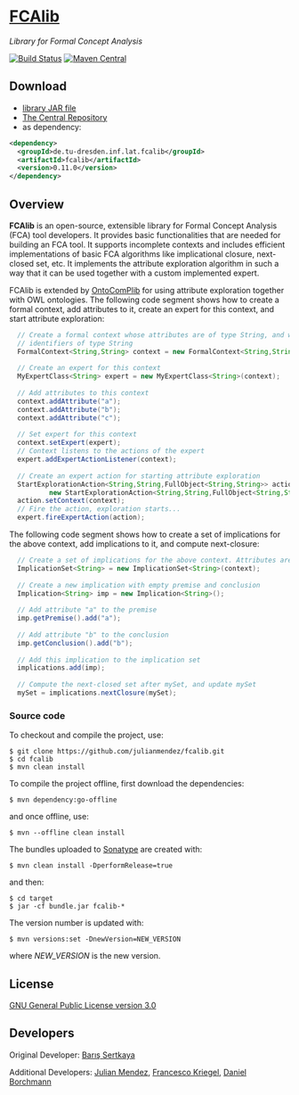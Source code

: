 # [FCAlib](http://julianmendez.github.io/fcalib/)

*Library for Formal Concept Analysis*

[![Build Status](https://travis-ci.org/julianmendez/fcalib.png?branch=master)](https://travis-ci.org/julianmendez/fcalib)
[![Maven Central](https://maven-badges.herokuapp.com/maven-central/de.tu-dresden.inf.lat.fcalib/fcalib/badge.svg)](http://search.maven.org/#search|ga|1|g%3A%22de.tu-dresden.inf.lat.fcalib%22)


## Download
* [library JAR file](https://sourceforge.net/projects/latitude/files/fcalib/0.11.0/fcalib-0.11.0.jar/download)
* [The Central Repository](https://repo1.maven.org/maven2/de/tu-dresden/inf/lat/fcalib/)
* as dependency:
```xml
<dependency>
  <groupId>de.tu-dresden.inf.lat.fcalib</groupId>
  <artifactId>fcalib</artifactId>
  <version>0.11.0</version>
</dependency>
```


## Overview

**FCAlib** is an open-source, extensible library for Formal Concept Analysis (FCA) tool developers. It provides basic functionalities that are needed for building an FCA tool. It supports incomplete contexts and includes efficient implementations of basic FCA algorithms like implicational closure, next-closed set, etc. It implements the attribute exploration algorithm in such a way that it can be used together with a custom implemented expert. 

FCAlib is extended by [OntoComPlib](http://julianmendez.github.io/ontocomplib/) for using attribute exploration together with OWL ontologies. The following code segment shows how to create a formal context, add attributes to it, create an expert for this context, and start attribute exploration:

```java
  // Create a formal context whose attributes are of type String, and whose objects have
  // identifiers of type String
  FormalContext<String,String> context = new FormalContext<String,String>();
  
  // Create an expert for this context
  MyExpertClass<String> expert = new MyExpertClass<String>(context);
        
  // Add attributes to this context
  context.addAttribute("a");
  context.addAttribute("b");
  context.addAttribute("c");
        
  // Set expert for this context
  context.setExpert(expert);
  // Context listens to the actions of the expert
  expert.addExpertActionListener(context);
        
  // Create an expert action for starting attribute exploration           
  StartExplorationAction<String,String,FullObject<String,String>> action = 
          new StartExplorationAction<String,String,FullObject<String,String>>();
  action.setContext(context);
  // Fire the action, exploration starts...
  expert.fireExpertAction(action);
```

The following code segment shows how to create a set of implications for the
above context, add implications to it, and compute next-closure:

```java
  // Create a set of implications for the above context. Attributes are of type String
  ImplicationSet<String> = new ImplicationSet<String>(context);
          
  // Create a new implication with empty premise and conclusion
  Implication<String> imp = new Implication<String>();
          
  // Add attribute "a" to the premise
  imp.getPremise().add("a");
          
  // Add attribute "b" to the conclusion
  imp.getConclusion().add("b");
          
  // Add this implication to the implication set
  implications.add(imp);
          
  // Compute the next-closed set after mySet, and update mySet
  mySet = implications.nextClosure(mySet);
```


### Source code

To checkout and compile the project, use:
```
$ git clone https://github.com/julianmendez/fcalib.git
$ cd fcalib
$ mvn clean install
```

To compile the project offline, first download the dependencies:
```
$ mvn dependency:go-offline
```
and once offline, use:
```
$ mvn --offline clean install
```

The bundles uploaded to [Sonatype](https://oss.sonatype.org/) are created with:
```
$ mvn clean install -DperformRelease=true
```
and then:
```
$ cd target
$ jar -cf bundle.jar fcalib-*
```

The version number is updated with:
```
$ mvn versions:set -DnewVersion=NEW_VERSION
```
where *NEW_VERSION* is the new version.


## License

[GNU General Public License version 3.0](http://www.gnu.org/licenses/gpl-3.0.txt)


## Developers

Original Developer: [Barış Sertkaya](https://www.frankfurt-university.de/~sertkaya/)

Additional Developers: [Julian Mendez](http://github.com/julianmendez), [Francesco Kriegel](http://github.com/francesco-kriegel), [Daniel Borchmann](http://github.com/exot)



